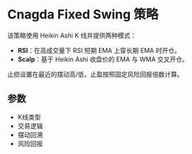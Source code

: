 # Cnagda Fixed Swing 策略

该策略使用 Heikin Ashi K 线并提供两种模式：
- **RSI**：在高成交量下 RSI 短期 EMA 上穿长期 EMA 时开仓。
- **Scalp**：基于 Heikin Ashi 收盘价的 EMA 与 WMA 交叉开仓。

止损设置在最近的摆动高/低，止盈按照固定风险回报倍数计算。

## 参数
- K线类型
- 交易逻辑
- 摆动回溯
- 风险回报
